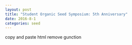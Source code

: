 ```yaml
---
layout: post
title: "Student Organic Seed Symposium: 5th Anniversary"
date: 2016-8-1 
categories: seed
---
```

copy and paste html remove gunction


<html>
  <head>
    <script type="text/javascript" src="https://www.gstatic.com/charts/loader.js"></script>
    <script type="text/javascript">
      google.charts.load('current', {'packages':['corechart']});
      google.charts.setOnLoadCallback(drawChart);
      function drawChart() {
        var data = google.visualization.arrayToDataTable([
          ['Year', 'Sales', 'Expenses'],
          ['2013',  1000,      400],
          ['2014',  1170,      460],
          ['2015',  660,       1120],
          ['2016',  1030,      540]
        ]);

        var options = {
          title: 'Company Performance',
          hAxis: {title: 'Year',  titleTextStyle: {color: '#333'}},
          vAxis: {minValue: 0}
        };

        var chart = new google.visualization.AreaChart(document.getElementById('chart_div'));
        chart.draw(data, options);
      }
    </script>
  </head>
  <body>
    <div id="chart_div" style="width: 900px; height: 500px;"></div>
  </body>
</html>